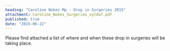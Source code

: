 ```yaml
---
heading: "Caroline Nokes Mp - Drop in Surgeries 2015"
attachment: Caroline_Nokes_Surgeries_vyldaf.pdf
published: true
date: "2015-06-22"
---
```


Please find attached a list of where and when these drop in surgeries will be taking place.
